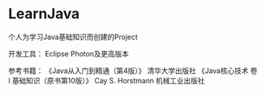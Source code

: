 # LearnJava

个人为学习Java基础知识而创建的Project 

开发工具： 
Eclipse Photon及更高版本 

参考书籍： 
《Java从入门到精通（第4版）》 清华大学出版社 
《Java核心技术 卷I 基础知识（原书第10版）》 Cay S. Horstmann 机械工业出版社 



